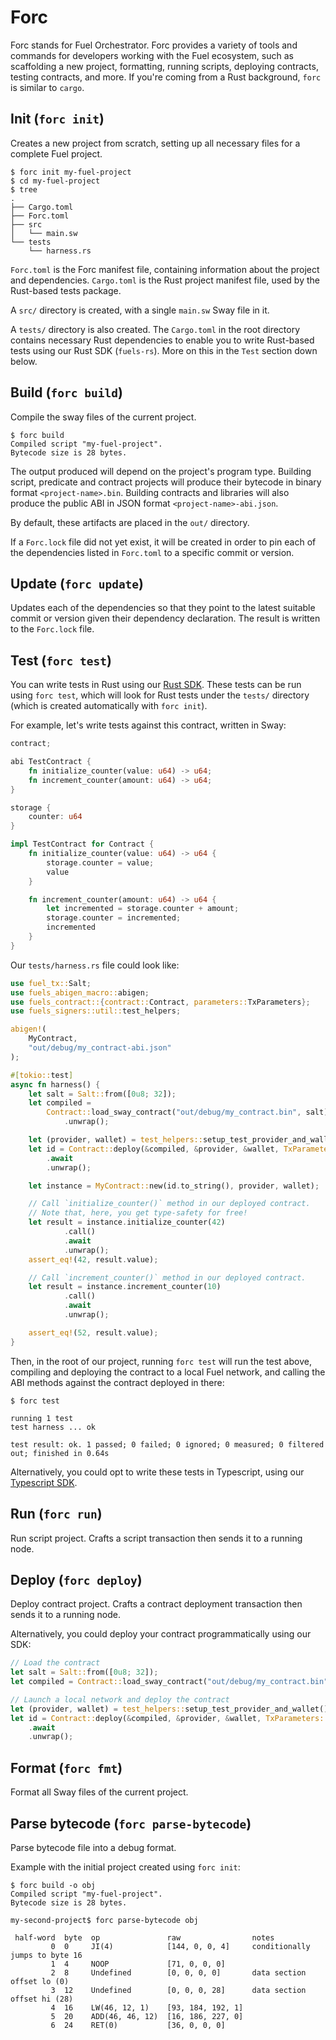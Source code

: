 # Forc

Forc stands for Fuel Orchestrator. Forc provides a variety of tools and commands for developers working with the Fuel ecosystem, such as scaffolding a new project, formatting, running scripts, deploying contracts, testing contracts, and more. If you're coming from a Rust background, `forc` is similar to `cargo`.

## Init (`forc init`)

Creates a new project from scratch, setting up all necessary files for a complete Fuel project.

```console
$ forc init my-fuel-project
$ cd my-fuel-project
$ tree
.
├── Cargo.toml
├── Forc.toml
├── src
│   └── main.sw
└── tests
    └── harness.rs
```

`Forc.toml` is the Forc manifest file, containing information about the project and dependencies. `Cargo.toml` is the Rust project manifest file, used by the Rust-based tests package.

A `src/` directory is created, with a single `main.sw` Sway file in it.

A `tests/` directory is also created. The `Cargo.toml` in the root directory contains necessary Rust dependencies to enable you to write Rust-based tests using our Rust SDK (`fuels-rs`). More on this in the `Test` section down below.

## Build (`forc build`)

Compile the sway files of the current project.

```console
$ forc build
Compiled script "my-fuel-project".
Bytecode size is 28 bytes.
```

The output produced will depend on the project's program type. Building script, predicate and contract projects will produce their bytecode in binary format `<project-name>.bin`. Building contracts and libraries will also produce the public ABI in JSON format `<project-name>-abi.json`.

By default, these artifacts are placed in the `out/` directory.

If a `Forc.lock` file did not yet exist, it will be created in order to pin each of the dependencies listed in `Forc.toml` to a specific commit or version.

## Update (`forc update`)

Updates each of the dependencies so that they point to the latest suitable commit or version given their dependency declaration. The result is written to the `Forc.lock` file.

## Test (`forc test`)

You can write tests in Rust using our [Rust SDK](https://github.com/FuelLabs/fuels-rs). These tests can be run using `forc test`, which will look for Rust tests under the `tests/` directory (which is created automatically with `forc init`).

For example, let's write tests against this contract, written in Sway:

```rust
contract;

abi TestContract {
    fn initialize_counter(value: u64) -> u64;
    fn increment_counter(amount: u64) -> u64;
}

storage {
    counter: u64
}

impl TestContract for Contract {
    fn initialize_counter(value: u64) -> u64 {
        storage.counter = value;
        value
    }

    fn increment_counter(amount: u64) -> u64 {
        let incremented = storage.counter + amount;
        storage.counter = incremented;
        incremented
    }
}
```

Our `tests/harness.rs` file could look like:

```rust
use fuel_tx::Salt;
use fuels_abigen_macro::abigen;
use fuels_contract::{contract::Contract, parameters::TxParameters};
use fuels_signers::util::test_helpers;

abigen!(
    MyContract,
    "out/debug/my_contract-abi.json"
);

#[tokio::test]
async fn harness() {
    let salt = Salt::from([0u8; 32]);
    let compiled =
        Contract::load_sway_contract("out/debug/my_contract.bin", salt)
            .unwrap();

    let (provider, wallet) = test_helpers::setup_test_provider_and_wallet().await;
    let id = Contract::deploy(&compiled, &provider, &wallet, TxParameters::default())
        .await
        .unwrap();

    let instance = MyContract::new(id.to_string(), provider, wallet);

    // Call `initialize_counter()` method in our deployed contract.
    // Note that, here, you get type-safety for free!
    let result = instance.initialize_counter(42)
            .call()
            .await
            .unwrap();
    assert_eq!(42, result.value);

    // Call `increment_counter()` method in our deployed contract.
    let result = instance.increment_counter(10)
            .call()
            .await
            .unwrap();

    assert_eq!(52, result.value);
}
```

Then, in the root of our project, running `forc test` will run the test above, compiling and deploying the contract to a local Fuel network, and calling the ABI methods against the contract deployed in there:

```console
$ forc test

running 1 test
test harness ... ok

test result: ok. 1 passed; 0 failed; 0 ignored; 0 measured; 0 filtered out; finished in 0.64s
```

Alternatively, you could opt to write these tests in Typescript, using our [Typescript SDK](https://github.com/FuelLabs/fuels-ts).

## Run (`forc run`)

Run script project. Crafts a script transaction then sends it to a running node.

## Deploy (`forc deploy`)

Deploy contract project. Crafts a contract deployment transaction then sends it to a running node.

Alternatively, you could deploy your contract programmatically using our SDK:

```rust
// Load the contract
let salt = Salt::from([0u8; 32]);
let compiled = Contract::load_sway_contract("out/debug/my_contract.bin", salt).unwrap();

// Launch a local network and deploy the contract
let (provider, wallet) = test_helpers::setup_test_provider_and_wallet().await;
let id = Contract::deploy(&compiled, &provider, &wallet, TxParameters::default())
    .await
    .unwrap();
```

## Format (`forc fmt`)

Format all Sway files of the current project.

## Parse bytecode (`forc parse-bytecode`)

Parse bytecode file into a debug format.

Example with the initial project created using `forc init`:

```console
$ forc build -o obj
Compiled script "my-fuel-project".
Bytecode size is 28 bytes.
```

```console
my-second-project$ forc parse-bytecode obj

 half-word  byte  op               raw                notes
         0  0     JI(4)            [144, 0, 0, 4]     conditionally jumps to byte 16
         1  4     NOOP             [71, 0, 0, 0]
         2  8     Undefined        [0, 0, 0, 0]       data section offset lo (0)
         3  12    Undefined        [0, 0, 0, 28]      data section offset hi (28)
         4  16    LW(46, 12, 1)    [93, 184, 192, 1]
         5  20    ADD(46, 46, 12)  [16, 186, 227, 0]
         6  24    RET(0)           [36, 0, 0, 0]
```
